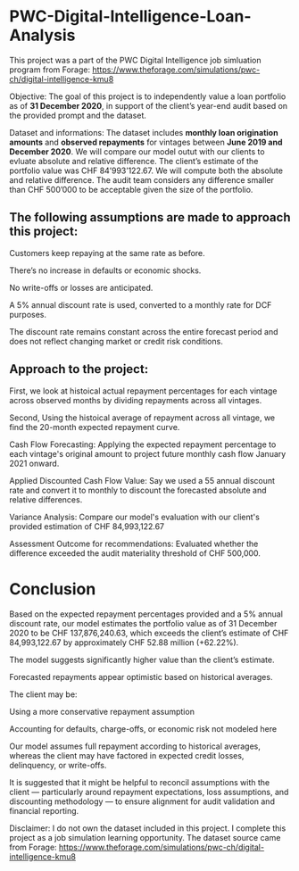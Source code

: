 # PWC-Digital-Intelligence-Loan-Analysis
This project was a part of the PWC Digital Intelligence job simluation program from Forage: https://www.theforage.com/simulations/pwc-ch/digital-intelligence-kmu8

Objective: 
The goal of this project is to independently value a loan portfolio as of **31 December 2020**, in support of the client’s year-end audit based on the provided prompt and the dataset.

Dataset and informations:
The dataset includes **monthly loan origination amounts** and **observed repayments** for vintages between **June 2019 and December 2020**. We will compare our model outut with our clients to evluate absolute and relative difference. The client’s estimate of the portfolio value was CHF 84’993’122.67. We will compute both the absolute and relative difference. The audit team considers any difference smaller than CHF 500’000 to be acceptable given the size of the portfolio.

## The following assumptions are made to approach this project: 

Customers keep repaying at the same rate as before.

There’s no increase in defaults or economic shocks.

No write-offs or losses are anticipated.

A 5% annual discount rate is used, converted to a monthly rate for DCF purposes.

The discount rate remains constant across the entire forecast period and does not reflect changing market or credit risk conditions.

## Approach to the project: 

First, we look at histoical actual repayment percentages for each vintage across observed months by dividing repayments across all vintages.

Second, Using the histoical average of repayment across all vintage, we find the 20-month expected repayment curve. 

Cash Flow Forecasting: Applying the expected repayment percentage to each vintage's original amount to project future monthly cash flow January 2021 onward. 

Applied Discounted Cash Flow Value: Say we used a 55 annual discount rate and convert it to monthly to discount the forecasted absolute and relative differences. 

Variance Analysis: Compare our model's evaluation with our client's provided estimation of CHF 84,993,122.67

Assessment Outcome for recommendations: Evaluated whether the difference exceeded the audit materiality threshold of CHF 500,000.

# Conclusion
Based on the expected repayment percentages provided and a 5% annual discount rate, our model estimates the portfolio value as of 31 December 2020 to be CHF 137,876,240.63, which exceeds the client’s estimate of CHF 84,993,122.67 by approximately CHF 52.88 million (+62.22%).

The model suggests significantly higher value than the client’s estimate.

Forecasted repayments appear optimistic based on historical averages.

The client may be:

Using a more conservative repayment assumption

Accounting for defaults, charge-offs, or economic risk not modeled here

Our model assumes full repayment according to historical averages, whereas the client may have factored in expected credit losses, delinquency, or write-offs.

It is suggested that it might be helpful to reconcil assumptions with the client — particularly around repayment expectations, loss assumptions, and discounting methodology — to ensure alignment for audit validation and financial reporting.

Disclaimer: I do not own the dataset included in this project. I complete this project as a job simulation learning opportunity. The dataset source came from Forage: https://www.theforage.com/simulations/pwc-ch/digital-intelligence-kmu8
